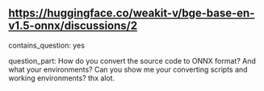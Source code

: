 ## https://huggingface.co/weakit-v/bge-base-en-v1.5-onnx/discussions/2

contains_question: yes

question_part: How do you convert the source code to ONNX format? And what your environments?
Can you show me your converting scripts and working environments? thx alot.